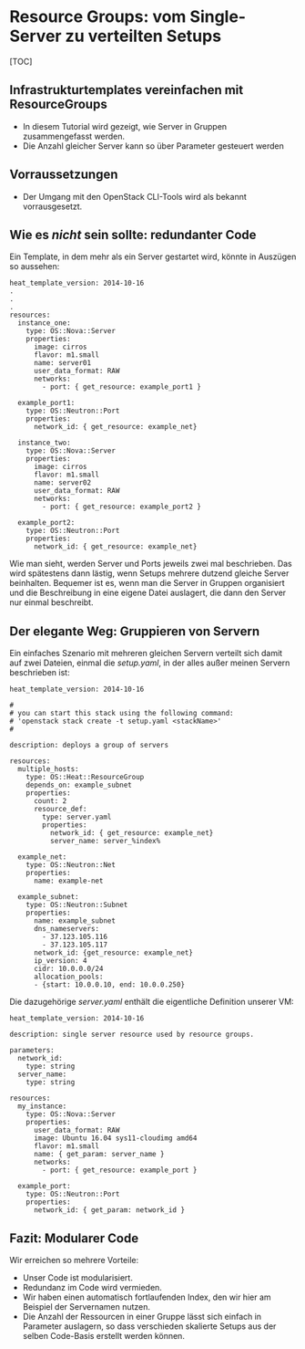 # Resource Groups: vom Single-Server zu verteilten Setups 

[TOC]

## Infrastrukturtemplates vereinfachen mit ResourceGroups

* In diesem Tutorial wird gezeigt, wie Server in Gruppen zusammengefasst werden.
* Die Anzahl gleicher Server kann so über Parameter gesteuert werden

## Vorraussetzungen 

* Der Umgang mit den OpenStack CLI-Tools wird als bekannt vorrausgesetzt.

## Wie es *nicht* sein sollte: redundanter Code

Ein Template, in dem mehr als ein Server gestartet wird, könnte in Auszügen so aussehen:

```
heat_template_version: 2014-10-16
.
.
.
resources:
  instance_one:
    type: OS::Nova::Server
    properties:
      image: cirros 
      flavor: m1.small
      name: server01
      user_data_format: RAW
      networks:
        - port: { get_resource: example_port1 }

  example_port1:
    type: OS::Neutron::Port
    properties:
      network_id: { get_resource: example_net}

  instance_two:
    type: OS::Nova::Server
    properties:
      image: cirros 
      flavor: m1.small
      name: server02
      user_data_format: RAW
      networks:
        - port: { get_resource: example_port2 }

  example_port2:
    type: OS::Neutron::Port
    properties:
      network_id: { get_resource: example_net}

```

Wie man sieht, werden Server und Ports jeweils zwei mal beschrieben. Das wird spätestens dann lästig, wenn Setups mehrere dutzend gleiche Server beinhalten. Bequemer ist es, wenn man die Server in Gruppen organisiert und die Beschreibung in eine eigene Datei auslagert, die dann den Server nur einmal beschreibt.

## Der elegante Weg: Gruppieren von Servern

Ein einfaches Szenario mit mehreren gleichen Servern verteilt sich damit auf zwei Dateien, einmal die *setup.yaml*, in der alles außer meinen Servern beschrieben ist:

```
heat_template_version: 2014-10-16 

#
# you can start this stack using the following command:
# 'openstack stack create -t setup.yaml <stackName>'
#

description: deploys a group of servers

resources:
  multiple_hosts:
    type: OS::Heat::ResourceGroup
    depends_on: example_subnet
    properties:
      count: 2 
      resource_def: 
        type: server.yaml
        properties:
          network_id: { get_resource: example_net}
          server_name: server_%index%

  example_net:
    type: OS::Neutron::Net
    properties:
      name: example-net

  example_subnet:
    type: OS::Neutron::Subnet
    properties:
      name: example_subnet
      dns_nameservers:
        - 37.123.105.116
        - 37.123.105.117
      network_id: {get_resource: example_net}
      ip_version: 4
      cidr: 10.0.0.0/24
      allocation_pools:
      - {start: 10.0.0.10, end: 10.0.0.250}
```

Die dazugehörige *server.yaml* enthält die eigentliche Definition unserer VM:

```
heat_template_version: 2014-10-16

description: single server resource used by resource groups.

parameters:
  network_id:
    type: string
  server_name:
    type: string

resources:
  my_instance:
    type: OS::Nova::Server
    properties:
      user_data_format: RAW
      image: Ubuntu 16.04 sys11-cloudimg amd64 
      flavor: m1.small
      name: { get_param: server_name }
      networks:
        - port: { get_resource: example_port }

  example_port:
    type: OS::Neutron::Port
    properties:
      network_id: { get_param: network_id }
```

## Fazit: Modularer Code

Wir erreichen so mehrere Vorteile:

* Unser Code ist modularisiert.
* Redundanz im Code wird vermieden.
* Wir haben einen automatisch fortlaufenden Index, den wir hier am Beispiel der Servernamen nutzen.
* Die Anzahl der Ressourcen in einer Gruppe lässt sich einfach in Parameter auslagern, so dass verschieden skalierte Setups aus der selben Code-Basis erstellt werden können.

 


